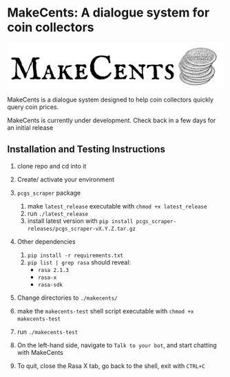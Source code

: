 # MakeCents: A dialogue system for coin collectors

![makecents_logo](MakeCents_logo.png)

<!-- Font for logo is IM Fell English SC from google price_utilities price_utilities.google.com/specimen/IM+Fell+English+SC -->
<!-- Coin graphic from https://etc.usf.edu/clipart/44400/44401/44401_penny.htm -->

MakeCents is a dialogue system designed to help coin collectors quickly query coin prices. 

MakeCents is currently under development. Check back in a few days for an initial release

## Installation and Testing Instructions

1. clone repo and cd into it

2. Create/ activate your environment

3. `pcgs_scraper` package
	1. make `latest_release` executable with `chmod +x latest_release`
	2. run `./latest_release`
	3. install latest version with `pip install pcgs_scraper-releases/pcgs_scraper-vX.Y.Z.tar.gz`

4. Other dependencies
	1. `pip install -r requirements.txt`
	2. `pip list | grep rasa` should reveal:
		* `rasa 2.1.3`
		* `rasa-x`
		* `rasa-sdk`

5. Change directories to `./makecents/`

6. make the `makecents-test` shell script executable with `chmod +x makecents-test`

7. run `./makecents-test`

8. On the left-hand side, navigate to `Talk to your bot`, and start chatting with MakeCents

9. To quit, close the Rasa X tab, go back to the shell, exit with `CTRL+C`
